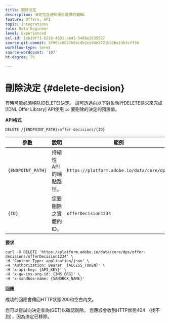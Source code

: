 ```yaml
---
title: 刪除決定
description: 決定包含通知優惠選擇的邏輯。
feature: Offers, API
topic: Integrations
role: Data Engineer
level: Experienced
exl-id: 1eb19ff1-b210-4891-ab41-5488e2635527
source-git-commit: 3f96cc0037b5bcdb2ce94e2721b02ba13b3cff36
workflow-type: tm+mt
source-wordcount: '107'
ht-degree: 7%

---
```


# 刪除決定 {#delete-decision}

有時可能必須移除(DELETE)決定。 這可透過向以下對象執行DELETE請求來完成 [!DNL Offer Library] API使用 `id` 要刪除的決定的預設值。

**API格式**

```http
DELETE /{ENDPOINT_PATH}/offer-decisions/{ID}
```

| 參數 | 說明 | 範例 |
| --------- | ----------- | ------- |
| `{ENDPOINT_PATH}` | 持續性API的端點路徑。 | `https://platform.adobe.io/data/core/dps/` |
| `{ID}` | 您要刪除之實體的ID。 | `offerDecision1234` |

**要求**

```shell
curl -X DELETE 'https://platform.adobe.io/data/core/dps/offer-decisions/offerDecision1234' \
-H 'Content-Type: application/json' \
-H 'Authorization: Bearer  {ACCESS_TOKEN}' \
-H 'x-api-key: {API_KEY}' \
-H 'x-gw-ims-org-id: {IMS_ORG}' \
-H 'x-sandbox-name: {SANDBOX_NAME}'
```

**回應**

成功的回應會傳回HTTP狀態200和空白內文。

您可以嘗試向決定查詢(GET)以確認刪除。 您應該會收到HTTP狀態404 （找不到），因為決定已移除。
